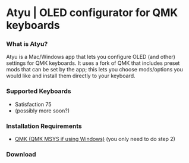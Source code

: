 # Atyu | OLED configurator for QMK keyboards

### What is Atyu?
Atyu is a Mac/Windows app that lets you configure OLED (and other) settings for QMK keyboards. It uses a fork of QMK that includes preset mods that can be set by the app; this lets you choose mods/options you would like and install them directly to your keyboard. 

### Supported Keyboards
- Satisfaction 75
- (possibly more soon?)

### Installation Requirements
- [QMK (QMK MSYS if using Windows)](https://docs.qmk.fm/#/newbs_getting_started?id=set-up-your-environment) (you only need to do step 2)

### Download

